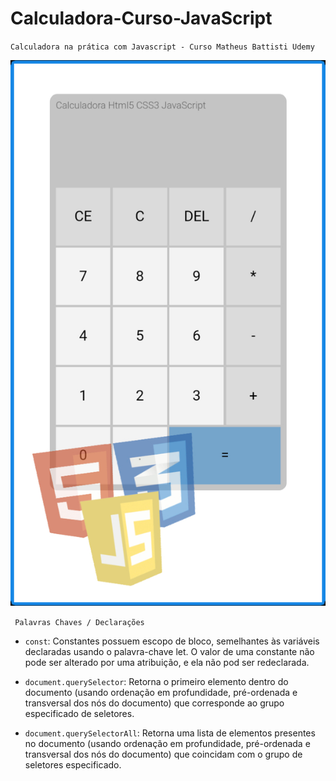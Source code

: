 # Calculadora-Curso-JavaScript
`Calculadora na prática com Javascript - Curso Matheus Battisti Udemy` 

![App Ideas Image](IMG_20230117_125515.jpg)

` Palavras Chaves / Declarações`
- ` const `: Constantes possuem escopo de bloco, semelhantes às variáveis declaradas usando o palavra-chave let. O valor de uma constante não pode ser alterado por uma atribuição, e ela não pod ser redeclarada.

- `document.querySelector`: Retorna o primeiro elemento dentro do documento (usando ordenação em profundidade, pré-ordenada e transversal dos nós do documento) que corresponde ao grupo especificado de seletores.

- `document.querySelectorAll`: Retorna uma lista de elementos presentes no documento (usando ordenação em profundidade, pré-ordenada e transversal dos nós do documento) que coincidam com o grupo de seletores especificado.

